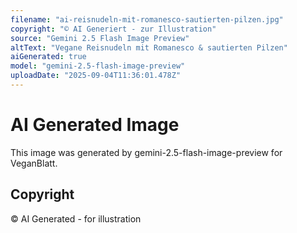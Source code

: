 ```yaml
---
filename: "ai-reisnudeln-mit-romanesco-sautierten-pilzen.jpg"
copyright: "© AI Generiert - zur Illustration"
source: "Gemini 2.5 Flash Image Preview"
altText: "Vegane Reisnudeln mit Romanesco & sautierten Pilzen"
aiGenerated: true
model: "gemini-2.5-flash-image-preview"
uploadDate: "2025-09-04T11:36:01.478Z"
---
```


# AI Generated Image

This image was generated by gemini-2.5-flash-image-preview for VeganBlatt.

## Copyright
© AI Generated - for illustration
